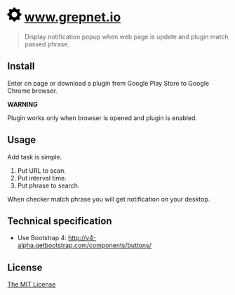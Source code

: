 # ![](./app/images/gear-32x32.png) www.grepnet.io

> Display notification popup when web page is update and plugin match passed phrase.

## Install

Enter on page or download a plugin from Google Play Store to Google Chrome browser.

**WARNING**

Plugin works only when browser is opened and plugin is enabled.

## Usage

Add task is simple.

1. Put URL to scan.
2. Put interval time.
3. Put phrase to search.

When checker match phrase you will get notification on your desktop.

## Technical specification

 - Use Bootstrap 4: http://v4-alpha.getbootstrap.com/components/buttons/

## License

[The MIT License](http://piecioshka.mit-license.org)
